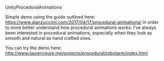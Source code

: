 UnityProceduralAnimations

Simple demo using the guide outlined here: https://www.alanzucconi.com/2017/04/17/procedural-animations/ in order to more better understand how procedural animations works.
I've always been interested in procedural animations, especially when they look as smooth and natural as hand crafted ones.

You can try the demo here: http://www.laurenceure.me/projects/procedural/robotarm/index.html
